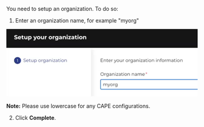 
You need to setup an organization. To do so:

1. Enter an organization name, for example "myorg"

![Myorg](./assets/myorg.png)

<b>Note:</b> Please use lowercase for any CAPE configurations.


2. Click <b>Complete</b>. 


